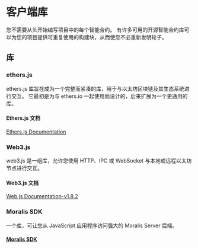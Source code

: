 # 客户端库

您不需要从头开始编写项目中的每个智能合约。 有许多可用的开源智能合约库可以为您的项目提供可重复使用的构建块，从而使您不必重新发明轮子。

## 库

### ethers.js
ethers.js 库旨在成为一个完整而紧凑的库，用于与以太坊区块链及其生态系统进行交互。 它最初是为与 ethers.io 一起使用而设计的，后来扩展为一个更通用的库。<br>

#### Ethers.js 文档
[Ethers.js Documentation](https://docs.ethers.io/)<br>

### Web3.js
web3.js 是一组库，允许您使用 HTTP、IPC 或 WebSocket 与本地或远程以太坊节点进行交互。<br>

#### Web3.js 文档
[Web.js Documentation-v1.8.2](https://web3js.readthedocs.io/en/v1.8.2/)

### Moralis SDK
一个库，可让您从 JavaScript 应用程序访问强大的 Moralis Server 后端。<br>

#### [Moralis SDK](https://github.com/MoralisWeb3/Moralis-JS-SDK/blob/main/README.md)
